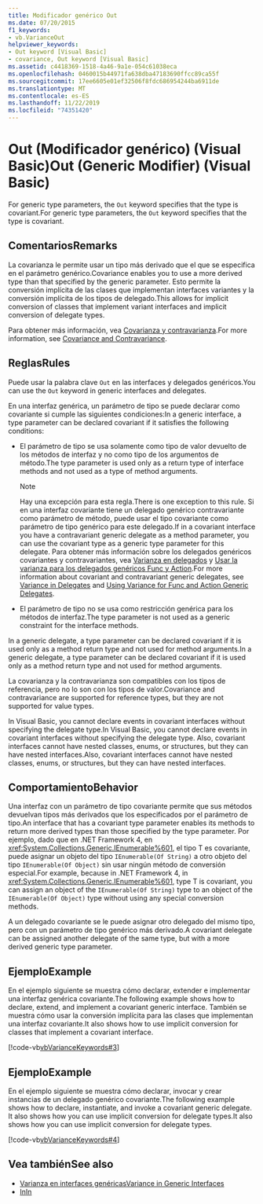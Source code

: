 ```yaml
---
title: Modificador genérico Out
ms.date: 07/20/2015
f1_keywords:
- vb.VarianceOut
helpviewer_keywords:
- Out keyword [Visual Basic]
- covariance, Out keyword [Visual Basic]
ms.assetid: c4418369-1518-4a46-9a1e-054c61038eca
ms.openlocfilehash: 0460015b44971fa638dba47183690ffcc89ca55f
ms.sourcegitcommit: 17ee6605e01ef32506f8fdc686954244ba6911de
ms.translationtype: MT
ms.contentlocale: es-ES
ms.lasthandoff: 11/22/2019
ms.locfileid: "74351420"
---
```

# <a name="out-generic-modifier-visual-basic"></a><span data-ttu-id="55fce-102">Out (Modificador genérico) (Visual Basic)</span><span class="sxs-lookup"><span data-stu-id="55fce-102">Out (Generic Modifier) (Visual Basic)</span></span>

<span data-ttu-id="55fce-103">For generic type parameters, the `Out` keyword specifies that the type is covariant.</span><span class="sxs-lookup"><span data-stu-id="55fce-103">For generic type parameters, the `Out` keyword specifies that the type is covariant.</span></span>

## <a name="remarks"></a><span data-ttu-id="55fce-104">Comentarios</span><span class="sxs-lookup"><span data-stu-id="55fce-104">Remarks</span></span>

<span data-ttu-id="55fce-105">La covarianza le permite usar un tipo más derivado que el que se especifica en el parámetro genérico.</span><span class="sxs-lookup"><span data-stu-id="55fce-105">Covariance enables you to use a more derived type than that specified by the generic parameter.</span></span> <span data-ttu-id="55fce-106">Esto permite la conversión implícita de las clases que implementan interfaces variantes y la conversión implícita de los tipos de delegado.</span><span class="sxs-lookup"><span data-stu-id="55fce-106">This allows for implicit conversion of classes that implement variant interfaces and implicit conversion of delegate types.</span></span>

<span data-ttu-id="55fce-107">Para obtener más información, vea [Covarianza y contravarianza](../../programming-guide/concepts/covariance-contravariance/index.md).</span><span class="sxs-lookup"><span data-stu-id="55fce-107">For more information, see [Covariance and Contravariance](../../programming-guide/concepts/covariance-contravariance/index.md).</span></span>

## <a name="rules"></a><span data-ttu-id="55fce-108">Reglas</span><span class="sxs-lookup"><span data-stu-id="55fce-108">Rules</span></span>

<span data-ttu-id="55fce-109">Puede usar la palabra clave `Out` en las interfaces y delegados genéricos.</span><span class="sxs-lookup"><span data-stu-id="55fce-109">You can use the `Out` keyword in generic interfaces and delegates.</span></span>

<span data-ttu-id="55fce-110">En una interfaz genérica, un parámetro de tipo se puede declarar como covariante si cumple las siguientes condiciones:</span><span class="sxs-lookup"><span data-stu-id="55fce-110">In a generic interface, a type parameter can be declared covariant if it satisfies the following conditions:</span></span>

- <span data-ttu-id="55fce-111">El parámetro de tipo se usa solamente como tipo de valor devuelto de los métodos de interfaz y no como tipo de los argumentos de método.</span><span class="sxs-lookup"><span data-stu-id="55fce-111">The type parameter is used only as a return type of interface methods and not used as a type of method arguments.</span></span>

    > [!NOTE]
    > <span data-ttu-id="55fce-112">Hay una excepción para esta regla.</span><span class="sxs-lookup"><span data-stu-id="55fce-112">There is one exception to this rule.</span></span> <span data-ttu-id="55fce-113">Si en una interfaz covariante tiene un delegado genérico contravariante como parámetro de método, puede usar el tipo covariante como parámetro de tipo genérico para este delegado.</span><span class="sxs-lookup"><span data-stu-id="55fce-113">If in a covariant interface you have a contravariant generic delegate as a method parameter, you can use the covariant type as a generic type parameter for this delegate.</span></span> <span data-ttu-id="55fce-114">Para obtener más información sobre los delegados genéricos covariantes y contravariantes, vea [Varianza en delegados](../../programming-guide/concepts/covariance-contravariance/variance-in-delegates.md) y [Usar la varianza para los delegados genéricos Func y Action](../../programming-guide/concepts/covariance-contravariance/using-variance-for-func-and-action-generic-delegates.md).</span><span class="sxs-lookup"><span data-stu-id="55fce-114">For more information about covariant and contravariant generic delegates, see [Variance in Delegates](../../programming-guide/concepts/covariance-contravariance/variance-in-delegates.md) and [Using Variance for Func and Action Generic Delegates](../../programming-guide/concepts/covariance-contravariance/using-variance-for-func-and-action-generic-delegates.md).</span></span>

- <span data-ttu-id="55fce-115">El parámetro de tipo no se usa como restricción genérica para los métodos de interfaz.</span><span class="sxs-lookup"><span data-stu-id="55fce-115">The type parameter is not used as a generic constraint for the interface methods.</span></span>

<span data-ttu-id="55fce-116">In a generic delegate, a type parameter can be declared covariant if it is used only as a method return type and not used for method arguments.</span><span class="sxs-lookup"><span data-stu-id="55fce-116">In a generic delegate, a type parameter can be declared covariant if it is used only as a method return type and not used for method arguments.</span></span>

<span data-ttu-id="55fce-117">La covarianza y la contravarianza son compatibles con los tipos de referencia, pero no lo son con los tipos de valor.</span><span class="sxs-lookup"><span data-stu-id="55fce-117">Covariance and contravariance are supported for reference types, but they are not supported for value types.</span></span>

<span data-ttu-id="55fce-118">In Visual Basic, you cannot declare events in covariant interfaces without specifying the delegate type.</span><span class="sxs-lookup"><span data-stu-id="55fce-118">In Visual Basic, you cannot declare events in covariant interfaces without specifying the delegate type.</span></span> <span data-ttu-id="55fce-119">Also, covariant interfaces cannot have nested classes, enums, or structures, but they can have nested interfaces.</span><span class="sxs-lookup"><span data-stu-id="55fce-119">Also, covariant interfaces cannot have nested classes, enums, or structures, but they can have nested interfaces.</span></span>

## <a name="behavior"></a><span data-ttu-id="55fce-120">Comportamiento</span><span class="sxs-lookup"><span data-stu-id="55fce-120">Behavior</span></span>

<span data-ttu-id="55fce-121">Una interfaz con un parámetro de tipo covariante permite que sus métodos devuelvan tipos más derivados que los especificados por el parámetro de tipo.</span><span class="sxs-lookup"><span data-stu-id="55fce-121">An interface that has a covariant type parameter enables its methods to return more derived types than those specified by the type parameter.</span></span> <span data-ttu-id="55fce-122">Por ejemplo, dado que en .NET Framework 4, en <xref:System.Collections.Generic.IEnumerable%601>, el tipo T es covariante, puede asignar un objeto del tipo `IEnumerable(Of String)` a otro objeto del tipo `IEnumerable(Of Object)` sin usar ningún método de conversión especial.</span><span class="sxs-lookup"><span data-stu-id="55fce-122">For example, because in .NET Framework 4, in <xref:System.Collections.Generic.IEnumerable%601>, type T is covariant, you can assign an object of the `IEnumerable(Of String)` type to an object of the `IEnumerable(Of Object)` type without using any special conversion methods.</span></span>

<span data-ttu-id="55fce-123">A un delegado covariante se le puede asignar otro delegado del mismo tipo, pero con un parámetro de tipo genérico más derivado.</span><span class="sxs-lookup"><span data-stu-id="55fce-123">A covariant delegate can be assigned another delegate of the same type, but with a more derived generic type parameter.</span></span>

## <a name="example"></a><span data-ttu-id="55fce-124">Ejemplo</span><span class="sxs-lookup"><span data-stu-id="55fce-124">Example</span></span>

<span data-ttu-id="55fce-125">En el ejemplo siguiente se muestra cómo declarar, extender e implementar una interfaz genérica covariante.</span><span class="sxs-lookup"><span data-stu-id="55fce-125">The following example shows how to declare, extend, and implement a covariant generic interface.</span></span> <span data-ttu-id="55fce-126">También se muestra cómo usar la conversión implícita para las clases que implementan una interfaz covariante.</span><span class="sxs-lookup"><span data-stu-id="55fce-126">It also shows how to use implicit conversion for classes that implement a covariant interface.</span></span>

[!code-vb[vbVarianceKeywords#3](~/samples/snippets/visualbasic/VS_Snippets_VBCSharp/vbvariancekeywords/vb/module1.vb#3)]

## <a name="example"></a><span data-ttu-id="55fce-127">Ejemplo</span><span class="sxs-lookup"><span data-stu-id="55fce-127">Example</span></span>

<span data-ttu-id="55fce-128">En el ejemplo siguiente se muestra cómo declarar, invocar y crear instancias de un delegado genérico covariante.</span><span class="sxs-lookup"><span data-stu-id="55fce-128">The following example shows how to declare, instantiate, and invoke a covariant generic delegate.</span></span> <span data-ttu-id="55fce-129">It also shows how you can use implicit conversion for delegate types.</span><span class="sxs-lookup"><span data-stu-id="55fce-129">It also shows how you can use implicit conversion for delegate types.</span></span>

[!code-vb[vbVarianceKeywords#4](~/samples/snippets/visualbasic/VS_Snippets_VBCSharp/vbvariancekeywords/vb/module1.vb#4)]

## <a name="see-also"></a><span data-ttu-id="55fce-130">Vea también</span><span class="sxs-lookup"><span data-stu-id="55fce-130">See also</span></span>

- [<span data-ttu-id="55fce-131">Varianza en interfaces genéricas</span><span class="sxs-lookup"><span data-stu-id="55fce-131">Variance in Generic Interfaces</span></span>](../../programming-guide/concepts/covariance-contravariance/variance-in-generic-interfaces.md)
- [<span data-ttu-id="55fce-132">In</span><span class="sxs-lookup"><span data-stu-id="55fce-132">In</span></span>](../../../visual-basic/language-reference/modifiers/in-generic-modifier.md)
